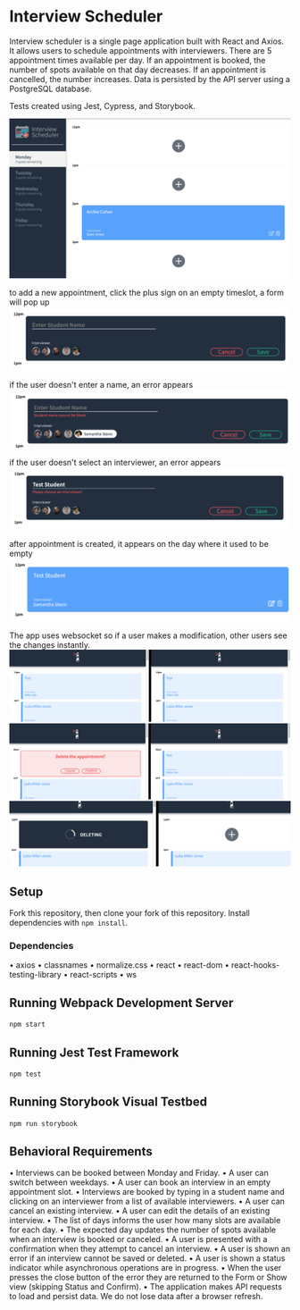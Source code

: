 # Interview Scheduler
Interview scheduler is a single page application built with React and Axios. It allows users to schedule appointments with interviewers. There are 5 appointment times available per day. If an appointment is booked, the number of spots available on that day decreases. If an appointment is cancelled, the number increases. Data is persisted by the API server using a PostgreSQL database.


Tests created using Jest, Cypress, and Storybook. 

!["screenshot of main page"](https://github.com/emi-hi/scheduler/blob/master/docs/main_app.png)

to add a new appointment, click the plus sign on an empty timeslot, a form will pop up
!["add a new appointment"](https://github.com/emi-hi/scheduler/blob/master/docs/add_appointment.png)

if the user doesn't enter a name, an error appears
!["error: enter a name"](https://github.com/emi-hi/scheduler/blob/master/docs/error_interviewer.png)

if the user doesn't select an interviewer, an error appears
!["error: choose an interviewer](https://github.com/emi-hi/scheduler/blob/master/docs/error_student.png)

after appointment is created, it appears on the day where it used to be empty
!["new appointment"](https://github.com/emi-hi/scheduler/blob/master/docs/confirmed_appointment.png)

 The app uses websocket so if a user makes a modification, other users see the changes instantly.
!["Two browsers looking at the same day"](https://github.com/emi-hi/scheduler/blob/master/docs/websocket_1.png)
!["one browser cancels"](https://github.com/emi-hi/scheduler/blob/master/docs/websocket_2.png)
!["The other browser instantly sees the change"](https://github.com/emi-hi/scheduler/blob/master/docs/websocket_3.png)

## Setup
Fork this repository, then clone your fork of this repository.
Install dependencies with `npm install`.

### Dependencies
  • axios
  • classnames
  • normalize.css
  • react
  • react-dom
  • react-hooks-testing-library
  • react-scripts
  • ws

## Running Webpack Development Server

```sh
npm start
```

## Running Jest Test Framework

```sh
npm test
```

## Running Storybook Visual Testbed

```sh
npm run storybook
```

## Behavioral Requirements
• Interviews can be booked between Monday and Friday.
• A user can switch between weekdays.
• A user can book an interview in an empty appointment slot.
• Interviews are booked by typing in a student name and clicking on an interviewer from a list of available interviewers.
• A user can cancel an existing interview.
• A user can edit the details of an existing interview.
• The list of days informs the user how many slots are available for each day.
• The expected day updates the number of spots available when an interview is booked or canceled.
• A user is presented with a confirmation when they attempt to cancel an interview.
• A user is shown an error if an interview cannot be saved or deleted.
• A user is shown a status indicator while asynchronous operations are in progress.
• When the user presses the close button of the error they are returned to the Form or Show view (skipping Status and Confirm).
• The application makes API requests to load and persist data. We do not lose data after a browser refresh.